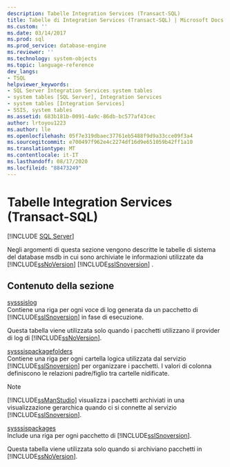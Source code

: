 ```yaml
---
description: Tabelle Integration Services (Transact-SQL)
title: Tabelle di Integration Services (Transact-SQL) | Microsoft Docs
ms.custom: ''
ms.date: 03/14/2017
ms.prod: sql
ms.prod_service: database-engine
ms.reviewer: ''
ms.technology: system-objects
ms.topic: language-reference
dev_langs:
- TSQL
helpviewer_keywords:
- SQL Server Integration Services system tables
- system tables [SQL Server], Integration Services
- system tables [Integration Services]
- SSIS, system tables
ms.assetid: 683b181b-0091-4a9c-86db-bc577af43cec
author: lrtoyou1223
ms.author: lle
ms.openlocfilehash: 05f7e319dbaec37761eb5488f9d9a33cce09f3a4
ms.sourcegitcommit: e700497f962e4c2274df16d9e651059b42ff1a10
ms.translationtype: MT
ms.contentlocale: it-IT
ms.lasthandoff: 08/17/2020
ms.locfileid: "88473249"
---
```

# <a name="integration-services-tables-transact-sql"></a>Tabelle Integration Services (Transact-SQL)
[!INCLUDE [SQL Server](../../includes/applies-to-version/sqlserver.md)]

  Negli argomenti di questa sezione vengono descritte le tabelle di sistema del database msdb in cui sono archiviate le informazioni utilizzate da [!INCLUDE[ssNoVersion](../../includes/ssnoversion-md.md)] [!INCLUDE[ssISnoversion](../../includes/ssisnoversion-md.md)] .  
  
## <a name="in-this-section"></a>Contenuto della sezione  
 [sysssislog](../../relational-databases/system-tables/sysssislog-transact-sql.md)  
 Contiene una riga per ogni voce di log generata da un pacchetto di [!INCLUDE[ssISnoversion](../../includes/ssisnoversion-md.md)] in fase di esecuzione.  
  
 Questa tabella viene utilizzata solo quando i pacchetti utilizzano il provider di log di [!INCLUDE[ssNoVersion](../../includes/ssnoversion-md.md)].  
  
 [sysssispackagefolders](../../relational-databases/system-tables/sysssispackagefolders-transact-sql.md)  
 Contiene una riga per ogni cartella logica utilizzata dal servizio [!INCLUDE[ssISnoversion](../../includes/ssisnoversion-md.md)] per organizzare i pacchetti. I valori di colonna definiscono le relazioni padre/figlio tra cartelle nidificate.  
  
> [!NOTE]  
>  [!INCLUDE[ssManStudio](../../includes/ssmanstudio-md.md)] visualizza i pacchetti archiviati in una visualizzazione gerarchica quando ci si connette al servizio [!INCLUDE[ssISnoversion](../../includes/ssisnoversion-md.md)].  
  
 [sysssispackages](../../relational-databases/system-tables/sysssispackages-transact-sql.md)  
 Include una riga per ogni pacchetto di [!INCLUDE[ssISnoversion](../../includes/ssisnoversion-md.md)].  
  
 Questa tabella viene utilizzata solo quando si archiviano pacchetti in [!INCLUDE[ssNoVersion](../../includes/ssnoversion-md.md)].  
  
  
